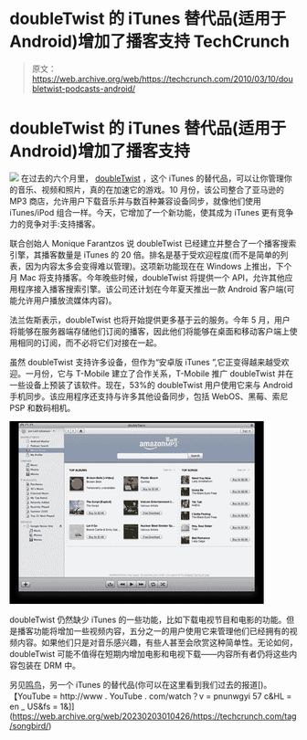 # doubleTwist 的 iTunes 替代品(适用于 Android)增加了播客支持 TechCrunch

> 原文：<https://web.archive.org/web/https://techcrunch.com/2010/03/10/doubletwist-podcasts-android/>

# doubleTwist 的 iTunes 替代品(适用于 Android)增加了播客支持

[![](img/31ae3347e69ddb46235fdf08908c2c2c.png)](https://web.archive.org/web/20230203010426/http://www.doubletwist.com/) 在过去的六个月里， [doubleTwist](https://web.archive.org/web/20230203010426/http://www.doubletwist.com/) ，这个 iTunes 的替代品，可以让你管理你的音乐、视频和照片，真的在加速它的游戏。10 月份，该公司整合了亚马逊的 MP3 商店，允许用户下载音乐并与数百种兼容设备同步，就像他们使用 iTunes/iPod 组合一样。今天，它增加了一个新功能，使其成为 iTunes 更有竞争力的竞争对手:支持播客。

联合创始人 Monique Farantzos 说 doubleTwist 已经建立并整合了一个播客搜索引擎，其播客数量是 iTunes 的 20 倍。排名是基于受欢迎程度(而不是简单的列表，因为内容太多会变得难以管理)。这项新功能现在在 Windows 上推出，下个月 Mac 将支持播客。今年晚些时候，doubleTwist 将提供一个 API，允许其他应用程序接入播客搜索引擎。该公司还计划在今年夏天推出一款 Android 客户端(可能允许用户播放流媒体内容)。

法兰佐斯表示，doubleTwist 也将开始提供更多基于云的服务。今年 5 月，用户将能够在服务器端存储他们订阅的播客，因此他们将能够在桌面和移动客户端上使用相同的订阅，而不必将它们对接在一起。

虽然 doubleTwist 支持许多设备，但作为“安卓版 iTunes ”,它正变得越来越受欢迎。一月份，它与 T-Mobile 建立了合作关系，T-Mobile 推广 doubleTwist 并在一些设备上预装了该软件。现在，53%的 doubleTwist 用户使用它来与 Android 手机同步。该应用程序还支持与许多其他设备同步，包括 WebOS、黑莓、索尼 PSP 和数码相机。

![](img/0cd66bd84a268ff52c6cde09d4a8f924.png)

doubleTwist 仍然缺少 iTunes 的一些功能，比如下载电视节目和电影的功能。但是播客功能将增加一些视频内容，五分之一的用户使用它来管理他们已经拥有的视频内容。如果他们只是对音乐感兴趣，有些人甚至会欣赏这种简单性。无论如何，doubleTwist 可能不值得在短期内增加电影和电视下载——内容所有者仍将这些内容包装在 DRM 中。

另见[鸣鸟](https://web.archive.org/web/20230203010426/http://www.getsongbird.com/)，另一个 iTunes 的替代品(你可以在这里看到我们过去的报道[)。
【YouTube = http://www . YouTube . com/watch？v = pnunwgyi 57 c&HL = en _ US&fs = 1&]](https://web.archive.org/web/20230203010426/https://techcrunch.com/tag/songbird/)